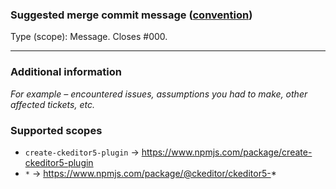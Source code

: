 ### Suggested merge commit message ([convention](https://github.com/ckeditor/ckeditor5-design/wiki/Git-commit-message-convention))

Type (scope): Message. Closes #000.

---

### Additional information

*For example – encountered issues, assumptions you had to make, other affected tickets, etc.*

### Supported scopes

* `create-ckeditor5-plugin` → https://www.npmjs.com/package/create-ckeditor5-plugin
* `*` → https://www.npmjs.com/package/@ckeditor/ckeditor5-*
